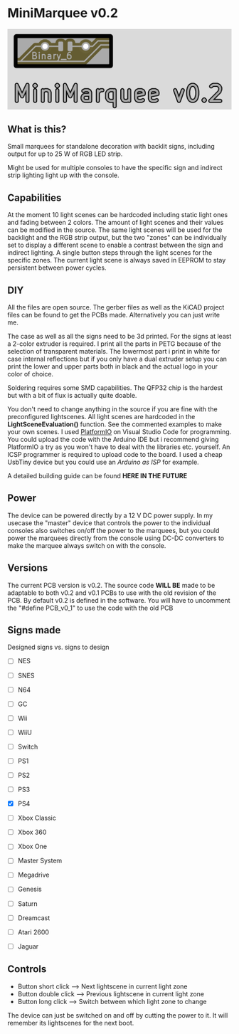 # MiniMarquee v0.2

![alt text](https://github.com/Chrismettal/MiniMarquee/blob/master/images/Logo.png "MiniMarqueev0.2Logo")

## What is this?
Small marquees for standalone decoration with backlit signs, including output for up to 25 W of RGB LED strip.

Might be used for multiple consoles to have the specific sign and indirect strip lighting light up with the console.


## Capabilities

At the moment 10 light scenes can be hardcoded including static light ones and fading between 2 colors. The amount of light scenes and their values can be modified in the source. The same light scenes will be used for the backlight and the RGB strip output, but the two "zones" can be individually set to display a different scene to enable a contrast between the sign and indirect lighting. A single button steps through the light scenes for the specific zones. The current light scene is always saved in EEPROM to stay persistent between power cycles.


## DIY

All the files are open source. The gerber files as well as the KiCAD project files can be found to get the PCBs made. Alternatively you can just write me. 

The case as well as all the signs need to be 3d printed. For the signs at least a 2-color extruder is required. I print all the parts in PETG because of the selection of transparent materials. The lowermost part i print in white for case internal reflections but if you only have a dual extruder setup you can print the lower and upper parts both in black and the actual logo in your color of choice.

Soldering requires some SMD capabilities. The QFP32 chip is the hardest but with a bit of flux is actually quite doable.

You don't need to change anything in the source if you are fine with the preconfigured lightscenes.
All light scenes are hardcoded in the **LightSceneEvaluation()** function. See the commented examples to make your own scenes.
I used [PlatformIO](https://platformio.org/) on Visual Studio Code for programming. You could upload the code with the Arduino IDE but i recommend giving PlatformIO a try as you won't have to deal with the libraries etc. yourself.
An ICSP programmer is required to upload code to the board. I used a cheap UsbTiny device but you could use an *Arduino as ISP* for example.

A detailed building guide can be found **HERE IN THE FUTURE**


## Power

The device can be powered directly by a 12 V DC power supply. In my usecase the "master" device that controls the power to the individual consoles also switches on/off the power to the marquees, but you could power the marquees directly from the console using DC-DC converters to make the marquee always switch on with the console. 


## Versions

The current PCB version is v0.2.
The source code **WILL BE** made to be adaptable to both v0.2 and v0.1 PCBs to use with the old revision of the PCB. By default v0.2 is defined in the software. You will have to uncomment the "#define PCB_v0_1" to use the code with the old PCB


## Signs made

Designed signs vs. signs to design

- [ ]  NES
- [ ]  SNES
- [ ]  N64
- [ ]  GC
- [ ]  Wii
- [ ]  WiiU
- [ ]  Switch
- [ ]  PS1
- [ ]  PS2
- [ ]  PS3
- [x]  PS4
- [ ]  Xbox Classic
- [ ]  Xbox 360
- [ ]  Xbox One
- [ ]  Master System
- [ ]  Megadrive
- [ ]  Genesis
- [ ]  Saturn
- [ ]  Dreamcast
- [ ]  Atari 2600
- [ ]  Jaguar


## Controls

- Button short click    --> Next lightscene in current light zone
- Button double click   --> Previous lightscene in current light zone
- Button long click     --> Switch between which light zone to change

The device can just be switched on and off by cutting the power to it. It will remember its lightscenes for the next boot.
